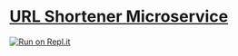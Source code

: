 # [URL Shortener Microservice](https://www.freecodecamp.org/learn/apis-and-microservices/apis-and-microservices-projects/url-shortener-microservice)

[![Run on Repl.it](https://repl.it/badge/github/ThomasErhel/boilerplate-project-urlshortener)](https://replit.com/@ThomasErhel/boilerplate-project-urlshortener)
